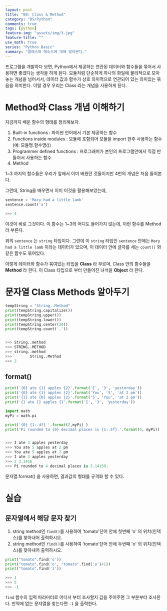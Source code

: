 ```yaml
---
layout: post
title: "08: Class & Method"
category: "DS/Python"
comments: true
tags: [python]
feature-img: "assets/img/3.jpg"
feature-title: ""
use_math: true
series: "Python Basic"
summary: "클래스와 메소드에 대해 알아본다."
---
```


프로그램을 개발하다 보면, Python에서 제공하는 연관된 데이터와 함수들을 묶어서 사용하면 좋겠다는 생각을 하게 된다. 모듈처럼 단순하게 하나의 화일에 물리적으로 모아 놓는 개념을 넘어서서, 데이터 값과 함수가 상호 의미적으로 연관되어 있는 의미있는 묶음을 의미한다. 이럴 경우 우리는 Class 라는 개념을 사용하게 된다.

# Method와 Class 개념 이해하기

지금까지 배운 함수의 형태를 정리해보자.

1. Built-in functions : 파이썬 언어에서 기본 제공하는 함수
2. Functions inside modules : 모듈에 포함되어 모듈을 import 한후 사용하는 함수 (예: 모듈명.함수명())
3. Programmer defined functions : 프로그래머가 본인의 프로그램안에서 직접 만들어서 사용하는 함수
4. Method

1~3 까지의 함수들은 우리가 앞에서 이미 배웠던 것들이지만 4번의 개념은 처음 들어본다.

그런데, String을 배우면서 이미 이것을 활용해보았는데,

```python
sentence = 'Mary had a little lamb'
sentence.count('a')

>>> 4
```

이것이 바로 그것이다. 이 함수는 1~3의 어디도 들어가지 않는데, 이런 함수를 Method 라 부른다.

위의 `sentence` 는 `string` 타입이다. 그런데 이 `string` 타입인 `sentence` 안에는 `Mary had a little lamb` 이라는 데이터가 있으며, 이 데이터 안에 글자를 세는 `count()` 와 같은 함수도 묶여있다.

이렇게 데이터와 함수가 묶여있는 타입을 **Class** 라 부르며, Class 안의 함수들을 **Method** 라 한다. 이 Class 타입으로 부터 만들어진 녀석을 **Object** 라 한다.

# 문자열 Class Methods 알아두기

```python
tempString = "String..Method"
print(tempString.capitalize())
print(tempString.upper())
print(tempString.lower())
print(tempString.center(30))
print(tempString.count('.'))


>>> String..method
>>> STRING..METHOD
>>> string..method
>>>        String..Method
>>> 2
```

## format()

```python
print('{0} ate {1} apples {2}'.format('I', '3', 'yesterday'))
print('{0} ate {1} apples {2}'.format('You', '5', 'at 2 pm'))
print('{1} ate {0} apples {2}'.format('5', 'You', 'at 2 pm'))
print('{} ate {} apples {}'.format('I', '3', 'yesterday'))

import math
myPi = math.pi

print('{0} {1:.4f} '.format(2,myPi) )
print('Pi rounded to {0} decimal places is {1:.5f}.'.format(4, myPi))


>>> I ate 3 apples yesterday
>>> You ate 5 apples at 2 pm
>>> You ate 5 apples at 2 pm
>>> I ate 3 apples yesterday
>>> 2 3.1416
>>> Pi rounded to 4 decimal places is 3.14159.
```

문자열.format() 을 사용하면, 결과값의 형태를 규격화 할 수 있다.

# 실습

## 문자열에서 해당 문자 찾기

1. string method인 `find()`를 사용하여 'tomato'단어 안에 첫번째 'o' 의 위치(인덱스)를 찾아내어 출력하시오.
2. string method인 `find()`를 사용하여 'tomato'단어 안에 두번째 'o' 의 위치(인덱스)를 찾아내어 출력하시오.

```python
print("tomato".find('o'))
print("tomato".find('o', "tomato".find('o')+1))
print("tomato".find('z'))

>>> 1
>>> 5
>>> -1
```

`find` 함수의 입력 파라미터로 어디서 부터 조사할지 값을 주어주면 그 부분부터 조사한다. 만약에 없는 문자열을 찾는다면 `-1` 을 출력한다.
